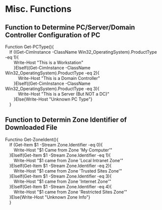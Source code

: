 # Misc. Functions

## Function to Determine PC/Server/Domain Controller Configuration of PC
<p>Function Get-PCType(){
<br>&emsp;If ((Get-CimInstance -ClassName Win32_OperatingSystem).ProductType -eq 1){
<br>&emsp;&emsp;Write-Host "This is a Workstation"
<br>&emsp;&emsp;}ElseIf((Get-CimInstance -ClassName Win32_OperatingSystem).ProductType -eq 2){
<br>&emsp;&emsp;&emsp;Write-Host "This is a Domain Controller"
<br>&emsp;&emsp;}ElseIf((Get-CimInstance -ClassName Win32_OperatingSystem).ProductType -eq 3){
<br>&emsp;&emsp;&emsp;Write-Host "This is a Server (But NOT a DC)"
<br>&emsp;&emsp;}Else{Write-Host "Unknown PC Type"}
<br>&emsp;}

## Function to Determin Zone Identifier of Downloaded File
<p>Functino Get-ZoneIdent(){
<br>&emsp;If (Get-Item $1 -Stream Zone.Identifier -eq 0){
<br>&emsp;&emsp;Write-Host "$1 Came from Zone 'My Computer'"
<br>&emsp;}ElseIf(Get-Item $1 -Stream Zone.Identifier -eq 1){
<br>&emsp;&emsp;Write-Host "$1 came from Zone 'Local Intranet Zone'"
<br>&emsp;}ElseIf(Get-Item $1 -Stream Zone.Identifier -eq 2){
<br>&emsp;&emsp;Write-Host "$1 came from Zone 'Trusted Sites Zone'"
<br>&emsp;}ElseIf(Get-Item $1 -Stream Zone.Identifier -eq 3){
<br>&emsp;&emsp;Write-Host "$1 came from Zone 'Internet Zone'" 
<br>&emsp;}ElseIf(Get-Item $1 -Stream Zone.Identifier -eq 4){
<br>&emsp;&emsp;Write-Host "$1 came from Zone 'Restricted Sites Zone'" 
<br>&emsp;}Else{Write-Host "Unknown Zone Info"}
<br>&emsp;}
